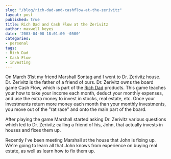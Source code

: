 ```yaml
---
slug: "/blog/rich-dad-and-cashflow-at-the-zerivitz"
layout: post
published: true
title: Rich Dad and Cash Flow at the Zerivitz
author: maxwell keyes
date: '2003-04-08 18:01:00 -0500'
categories:
- personal
tags:
- Rich Dad
- Cash Flow
- investing
---
```


On March 31st my friend Marshall Sontag and I went to Dr. Zerivitz house. Dr. Zerivitz is the father of a friend of
ours. Dr. Zerivitz owns the board game Cash Flow, which is part of the [Rich Dad](http://www.richdad.com/) products.
This game teaches your how to take your income each month, deduct your monthly expenses, and use the extra money to
invest in stocks, real estate, etc. Once your investments return more money each month than your monthly investments,
you move out of the "rat race" and onto the main part of the board.

After playing the game Marshall started asking Dr. Zerivitz various questions which led to Dr. Zerivitz calling a
friend of his, John, that actually invests in houses and fixes them up.

Recently I've been meeting Marshall at the house that John is fixing up. We're going to learn all that John knows
from experience on buying real estate, as well as learn how to fix them up.
